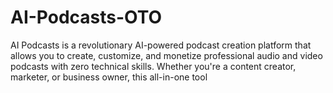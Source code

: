 # AI-Podcasts-OTO
AI Podcasts is a revolutionary AI-powered podcast creation platform that allows you to create, customize, and monetize professional audio and video podcasts with zero technical skills. Whether you're a content creator, marketer, or business owner, this all-in-one tool
